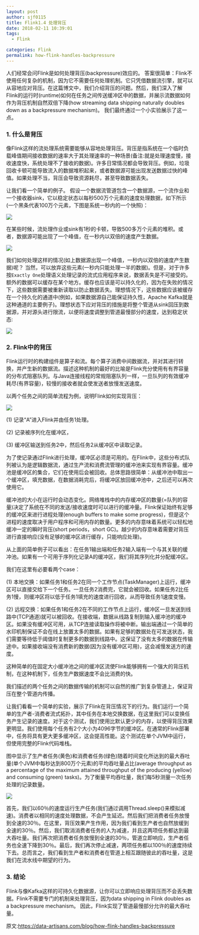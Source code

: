 ```yaml
---
layout: post
author: sjf0115
title: Flink1.4 处理背压
date: 2018-02-11 10:39:01
tags:
  - Flink

categories: Flink
permalink: how-flink-handles-backpressure
---
```


人们经常会问Flink是如何处理背压(backpressure)效应的。 答案很简单：Flink不使用任何复杂的机制，因为它不需要任何处理机制。它只凭借数据流引擎，就可以从容地应对背压。在这篇博文中，我们介绍背压的问题。然后，我们深入了解Flink的运行时(runtime)如何在任务之间传送缓冲区中的数据，并展示流数据如何作为背压机制自然双倍下降(how streaming data shipping naturally doubles down as a backpressure mechanism)。 我们最终通过一个小实验展示了这一点。

### 1. 什么是背压

像Flink这样的流处理系统需要能够从容地处理背压。背压是指系统在一个临时负载峰值期间接收数据的速率大于其处理速率的一种场景(备注:就是处理速度慢，接收速度快，系统处理不了接收的数据)。许多日常情况都会导致背压。例如，垃圾回收卡顿可能导致流入的数据堆积起来，或者数据源可能出现发送数据过快的峰值。如果处理不当，背压会导致资源耗尽，甚至导致数据丢失。

让我们看一个简单的例子。 假设一个数据流管道包含一个数据源，一个流作业和一个接收器sink，它以稳定状态以每秒500万个元素的速度处理数据，如下所示(一个黑条代表100万个元素，下图是系统一秒内的一个快照)：

![](http://img.blog.csdn.net/20171122172254563?watermark/2/text/aHR0cDovL2Jsb2cuY3Nkbi5uZXQvU3VubnlZb29uYQ==/font/5a6L5L2T/fontsize/400/fill/I0JBQkFCMA==/dissolve/70/gravity/SouthEast)

在某些时候，流处理作业或sink有1秒的卡顿，导致500多万个元素的堆积。或者，数据源可能出现了一个峰值，在一秒内以双倍的速度产生数据。

![](http://img.blog.csdn.net/20171122172320035?watermark/2/text/aHR0cDovL2Jsb2cuY3Nkbi5uZXQvU3VubnlZb29uYQ==/font/5a6L5L2T/fontsize/400/fill/I0JBQkFCMA==/dissolve/70/gravity/SouthEast)

我们如何处理这样的情况(如上数据源出现一个峰值，一秒内以双倍的速度产生数据)呢？ 当然，可以放弃这些元素(一秒内只能处理一半的数据)。但是，对于许多按`Exactly One`处理语义处理记录的流式应用程序来说，数据丢失是不可接受的。额外的数据可以缓存在某个地方。缓存也应该是可以持久化的，因为在失败的情况下，这些数据需要被重新读取以防止数据丢失。理想情况下，这些数据应该被缓存在一个持久化的通道中(例如，如果数据源自己能保证持久性，Apache Kafka就是这种通道的主要例子)。理想状态下应对背压的措施是将整个管道从sink回压到数据源，并对源头进行限流，以便将速度调整到管道最慢部分的速度，达到稳定状态:

![](http://img.blog.csdn.net/20171122172240868?watermark/2/text/aHR0cDovL2Jsb2cuY3Nkbi5uZXQvU3VubnlZb29uYQ==/font/5a6L5L2T/fontsize/400/fill/I0JBQkFCMA==/dissolve/70/gravity/SouthEast)

### 2. Flink中的背压

Flink运行时的构建组件是算子和流。每个算子消费中间数据流，并对其进行转换，并产生新的数据流。描述这种机制的最好的比喻是Flink充分使用有有界容量的分布式阻塞队列。与Java连接线程的常规阻塞队列一样，一旦队列的有效缓冲耗尽(有界容量)，较慢的接收者就会使发送者放慢发送速度。

以两个任务之间的简单流程为例，说明Flink如何实现背压：

![](http://img.blog.csdn.net/20171122172307871?watermark/2/text/aHR0cDovL2Jsb2cuY3Nkbi5uZXQvU3VubnlZb29uYQ==/font/5a6L5L2T/fontsize/400/fill/I0JBQkFCMA==/dissolve/70/gravity/SouthEast)

(1) 记录“A”进入Flink并由任务1处理。

(2) 记录被序列化在缓冲区，

(3) 缓冲区输送到任务2中，然后任务2从缓冲区中读取记录。

为了使记录通过Flink进行处理，缓冲区必须是可用的。在Flink中，这些分布式队列被认为是逻辑数据流，通过生产流和消费流管理的缓冲池来实现有界容量。缓冲池是缓冲区的集合，它们在使用后会被回收。总体思路很简单：从缓冲池中取出一个缓冲区，填充数据，在数据消耗完后，将缓冲区放回缓冲池中，之后还可以再次使用它。

缓冲池的大小在运行时会动态变化。网络堆栈中的内存缓冲区的数量(=队列的容量)决定了系统在不同的发送/接收速度时可以进行的缓冲量。Flink保证始终有足够的缓冲区来进行进程处理(enough buffers to make some progress)，但是这个进程的速度取决于用户程序和可用内存的数量。更多的内存意味着系统可以轻松地缓冲一定的瞬时背压(short periods，short GC)。越少的内存意味着需要对背压进行直接响应(没有足够的缓冲区进行缓存，只能响应处理)。

从上面的简单例子可以看出：在任务1输出端和任务2输入端有一个与其关联的缓冲池。如果有一个可用于序列化记录A的缓冲区，我们将其序列化并分配缓冲区。

我们在这里有必要看两个case：

(1) 本地交换：如果任务1和任务2在同一个工作节点(TaskManager)上运行，缓冲区可以直接交给下一个任务。一旦任务2消费完，它就会被回收。如果任务2比任务1慢，则缓冲区将以低于任务1填充的速度进行回收，从而导致任务1速度变慢。

(2) 远程交换：如果任务1和任务2在不同的工作节点上运行，缓冲区一旦发送到线路中(TCP通道)就可以被回收。在接收端，数据从线路复制到输入缓冲池的缓冲区。如果没有缓冲区可用，从TCP连接读取操作将被中断。输出端通过一个简单的水印机制保证不会在线上放置太多的数据。如果有足够的数据处在可发送状态，我们需要等待低于阈值时复制更多的数据到线路中。这保证了没有太多的数据在传输途中。如果接收端没有消费新的数据(因为没有缓冲区可用)，这会减慢发送方的速度。

这种简单的在固定大小缓冲池之间的缓冲区流使Flink能够拥有一个强大的背压机制，在这种机制下，任务生产数据速度不会比消费的快。

我们描述的两个任务之间的数据传输的机制可以自然的推广到复杂管道上，保证背压在整个管道内传播。

让我们看看一个简单的实验，展示了Flink在背压情况下的行为。我们运行一个简单的生产者-消费者流式拓扑，其中任务在本地交换数据，在这里我们可以变换任务产生记录的速度。对于这个测试，我们使用比默认更少的内存，以使得背压效果更明显。我们使用每个任务有2个大小为4096字节的缓冲区。在通常的Flink部署中，任务将具有更大更多缓冲区，这会提高性能。这个测试在单个JVM中运行，但使用完整的Flink代码堆栈。

图中显示了生产者任务(黄色)和消费者任务(绿色)随着时间变化所达到的最大吞吐量(单个JVM中每秒达到800万个元素)的平均吞吐量占比(average throughput as a percentage of the maximum attained throughput  of the producing (yellow) and consuming (green) tasks)。为了衡量平均吞吐量，我们每5秒测量一次任务处理的记录数量。

![](http://img.blog.csdn.net/20171122172340940?watermark/2/text/aHR0cDovL2Jsb2cuY3Nkbi5uZXQvU3VubnlZb29uYQ==/font/5a6L5L2T/fontsize/400/fill/I0JBQkFCMA==/dissolve/70/gravity/SouthEast)

首先，我们以60％的速度运行生产任务(我们通过调用Thread.sleep()来模拟减速)。消费者以相同的速度处理数据，不会产生延迟。然后我们把消费者任务放慢到全速的30％。在这里，背压效果产生作用，因为我们看到生产者也自然放缓到全速的30％。然后，我们取消消费者任务的人为减速，并且这两项任务都达到最大吞吐量。我们再次把消费者任务放慢到全速的30％，管道立即响应，生产者任务也全速下降到30％。最后，我们再次停止减速，两项任务都以100％的速度持续下去。总而言之，我们看到生产者和消费者在管道上相互跟随彼此的吞吐量，这是我们在流水线中期望的行为。


### 3. 结论

Flink与像Kafka这样的可持久化数据源，让你可以立即响应处理背压而不会丢失数据。Flink不需要专门的机制来处理背压，因为data shipping in Flink doubles as a backpressure mechanism。 因此，Flink实现了管道最慢部分允许的最大吞吐量。


原文:https://data-artisans.com/blog/how-flink-handles-backpressure
